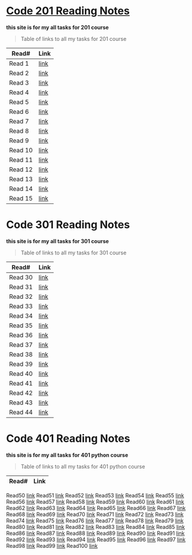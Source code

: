 # [Code 201 Reading Notes](https://abdulelahxd.github.io/reading-notes)

**this site is for my all tasks for 201 course**




>Table of links to all my tasks for 201 course

Read#  |  Link
--------- | ---------
Read 1     | [link](https://abdulelahxd.github.io/reading-notes/class-01)
Read 2     | [link](https://abdulelahxd.github.io/reading-notes/class-02)
Read 3     | [link](https://abdulelahxd.github.io/reading-notes/class-03)
Read 4     | [link](https://abdulelahxd.github.io/reading-notes/class-04)
Read 5     | [link](https://abdulelahxd.github.io/reading-notes/class-05)
Read 6     | [link](https://abdulelahxd.github.io/reading-notes/class-06)
Read 7     | [link](https://abdulelahxd.github.io/reading-notes/class-07)
Read 8     | [link](https://abdulelahxd.github.io/reading-notes/class-08)
Read 9     | [link](https://abdulelahxd.github.io/reading-notes/class-09)
Read 10    | [link](https://abdulelahxd.github.io/reading-notes/class-10)
Read 11    | [link](https://abdulelahxd.github.io/reading-notes/class-11)
Read 12    | [link](https://abdulelahxd.github.io/reading-notes/class-12)
Read 13    | [link](https://abdulelahxd.github.io/reading-notes/class-13)
Read 14    | [link](https://abdulelahxd.github.io/reading-notes/class-14)
Read 15    | [link](https://abdulelahxd.github.io/reading-notes/class-15)




# Code 301 Reading Notes

**this site is for my all tasks for 301 course**


>Table of links to all my tasks for 301 course

Read#  |  Link
--------- | ---------
Read 30     | [link](https://abdulelahxd.github.io/reading-notes/class-30)
Read 31   | [link](https://abdulelahxd.github.io/reading-notes/class-31)
Read 32     | [link](https://abdulelahxd.github.io/reading-notes/class-32)
Read 33    | [link](https://abdulelahxd.github.io/reading-notes/class-33)
Read 34     | [link](https://abdulelahxd.github.io/reading-notes/class-34)
Read 35     | [link](https://abdulelahxd.github.io/reading-notes/class-35)
Read 36     | [link](https://abdulelahxd.github.io/reading-notes/class-36)
Read 37     | [link](https://abdulelahxd.github.io/reading-notes/class-37)
Read 38     | [link](https://abdulelahxd.github.io/reading-notes/class-38)
Read 39    | [link](https://abdulelahxd.github.io/reading-notes/class-39)
Read 40    | [link](https://abdulelahxd.github.io/reading-notes/class-40)
Read 41    | [link](https://abdulelahxd.github.io/reading-notes/class-41)
Read 42    | [link](https://abdulelahxd.github.io/reading-notes/class-42)
Read 43    | [link](https://abdulelahxd.github.io/reading-notes/class-43)
Read 44    | [link](https://abdulelahxd.github.io/reading-notes/class-44)


<!-- /////////////////////////////// 401 ///////////////////////////////////////// -->
# Code 401 Reading Notes

**this site is for my all tasks for 401 python course**


>Table of links to all my tasks for 401 python course

Read#  |  Link
--------- | ---------
Read50 [link](https://abdulelahxd.github.io/reading-notes/class-50)
Read51 [link](https://abdulelahxd.github.io/reading-notes/class-51)
Read52 [link](https://abdulelahxd.github.io/reading-notes/class-52)
Read53 [link](https://abdulelahxd.github.io/reading-notes/class-53)
Read54 [link](https://abdulelahxd.github.io/reading-notes/class-54)
Read55 [link](https://abdulelahxd.github.io/reading-notes/class-55)
Read56 [link](https://abdulelahxd.github.io/reading-notes/class-56)
Read57 [link](https://abdulelahxd.github.io/reading-notes/class-57)
Read58 [link](https://abdulelahxd.github.io/reading-notes/class-58)
Read59 [link](https://abdulelahxd.github.io/reading-notes/class-59)
Read60 [link](https://abdulelahxd.github.io/reading-notes/class-60)
Read61 [link](https://abdulelahxd.github.io/reading-notes/class-61)
Read62 [link](https://abdulelahxd.github.io/reading-notes/class-62)
Read63 [link](https://abdulelahxd.github.io/reading-notes/class-63)
Read64 [link](https://abdulelahxd.github.io/reading-notes/class-64)
Read65 [link](https://abdulelahxd.github.io/reading-notes/class-65)
Read66 [link](https://abdulelahxd.github.io/reading-notes/class-66)
Read67 [link](https://abdulelahxd.github.io/reading-notes/class-67)
Read68 [link](https://abdulelahxd.github.io/reading-notes/class-68)
Read69 [link](https://abdulelahxd.github.io/reading-notes/class-69)
Read70 [link](https://abdulelahxd.github.io/reading-notes/class-70)
Read71 [link](https://abdulelahxd.github.io/reading-notes/class-71)
Read72 [link](https://abdulelahxd.github.io/reading-notes/class-72)
Read73 [link](https://abdulelahxd.github.io/reading-notes/class-73)
Read74 [link](https://abdulelahxd.github.io/reading-notes/class-74)
Read75 [link](https://abdulelahxd.github.io/reading-notes/class-75)
Read76 [link](https://abdulelahxd.github.io/reading-notes/class-76)
Read77 [link](https://abdulelahxd.github.io/reading-notes/class-77)
Read78 [link](https://abdulelahxd.github.io/reading-notes/class-78)
Read79 [link](https://abdulelahxd.github.io/reading-notes/class-79)
Read80 [link](https://abdulelahxd.github.io/reading-notes/class-80)
Read81 [link](https://abdulelahxd.github.io/reading-notes/class-81)
Read82 [link](https://abdulelahxd.github.io/reading-notes/class-82)
Read83 [link](https://abdulelahxd.github.io/reading-notes/class-83)
Read84 [link](https://abdulelahxd.github.io/reading-notes/class-84)
Read85 [link](https://abdulelahxd.github.io/reading-notes/class-85)
Read86 [link](https://abdulelahxd.github.io/reading-notes/class-86)
Read87 [link](https://abdulelahxd.github.io/reading-notes/class-87)
Read88 [link](https://abdulelahxd.github.io/reading-notes/class-88)
Read89 [link](https://abdulelahxd.github.io/reading-notes/class-89)
Read90 [link](https://abdulelahxd.github.io/reading-notes/class-90)
Read91 [link](https://abdulelahxd.github.io/reading-notes/class-91)
Read92 [link](https://abdulelahxd.github.io/reading-notes/class-92)
Read93 [link](https://abdulelahxd.github.io/reading-notes/class-93)
Read94 [link](https://abdulelahxd.github.io/reading-notes/class-94)
Read95 [link](https://abdulelahxd.github.io/reading-notes/class-95)
Read96 [link](https://abdulelahxd.github.io/reading-notes/class-96)
Read97 [link](https://abdulelahxd.github.io/reading-notes/class-97)
Read98 [link](https://abdulelahxd.github.io/reading-notes/class-98)
Read99 [link](https://abdulelahxd.github.io/reading-notes/class-99)
Read100 [link](https://abdulelahxd.github.io/reading-notes/class-100)